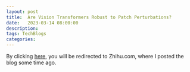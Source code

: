 ```yaml
---
layout: post
title:  Are Vision Transformers Robust to Patch Perturbations?
date:   2023-03-14 08:00:00
description: 
tags: TechBlogs
categories: 
---
```

By clicking [here](https://zhuanlan.zhihu.com/p/579751424?), you will be redirected to Zhihu.com, where I posted the blog some time ago.